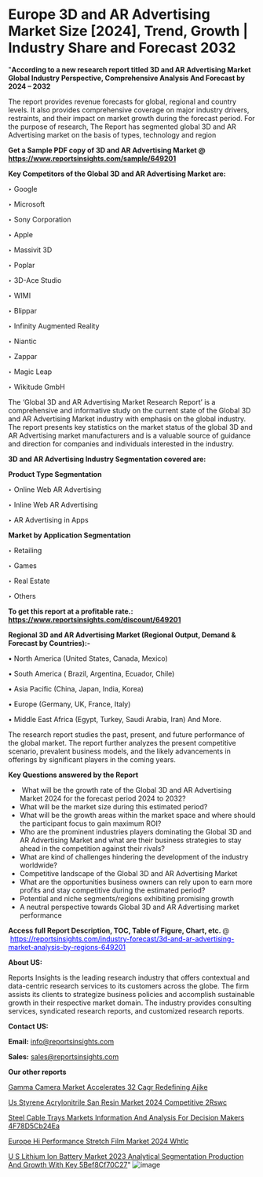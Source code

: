 # Europe 3D and AR Advertising Market Size [2024], Trend, Growth | Industry Share and Forecast 2032

"<strong>According to a new research report titled 3D and AR Advertising Market Global Industry Perspective, Comprehensive Analysis And Forecast by 2024 – 2032</strong>

The report provides revenue forecasts for global, regional and country levels. It also provides comprehensive coverage on major industry drivers, restraints, and their impact on market growth during the forecast period. For the purpose of research, The Report has segmented global 3D and AR Advertising market on the basis of types, technology and region

<strong>Get a Sample PDF copy of 3D and AR Advertising Market </strong><strong>@<a href=https://www.reportsinsights.com/sample/649201 style=color:#0000ff;> https://www.reportsinsights.com/sample/649201</a></strong></font>

<strong>Key Competitors of the Global 3D and AR Advertising Market are:</strong>

‣ Google

‣ Microsoft

‣ Sony Corporation

‣ Apple

‣ Massivit 3D

‣ Poplar

‣ 3D-Ace Studio

‣ WIMI

‣ Blippar

‣ Infinity Augmented Reality

‣ Niantic

‣ Zappar

‣ Magic Leap

‣ Wikitude GmbH

The ‘Global 3D and AR Advertising Market Research Report’ is a comprehensive and informative study on the current state of the Global 3D and AR Advertising Market industry with emphasis on the global industry. The report presents key statistics on the market status of the global 3D and AR Advertising market manufacturers and is a valuable source of guidance and direction for companies and individuals interested in the industry.

<strong>3D and AR Advertising Industry Segmentation covered are:</strong>

<strong>Product Type Segmentation</strong>

‣ Online Web AR Advertising

‣ Inline Web AR Advertising

‣ AR Advertising in Apps

<strong>Market by Application Segmentation</strong>

‣ Retailing

‣ Games

‣ Real Estate

‣ Others

<strong>To get this report at a profitable rate.: <a href=https://www.reportsinsights.com/discount/649201 style=color:#0000ff;>https://www.reportsinsights.com/discount/649201</a></strong></font>

<strong>Regional 3D and AR Advertising Market (Regional Output, Demand &amp; Forecast by Countries):-</strong>

• North America (United States, Canada, Mexico)

• South America ( Brazil, Argentina, Ecuador, Chile)

• Asia Pacific (China, Japan, India, Korea)

• Europe (Germany, UK, France, Italy)

• Middle East Africa (Egypt, Turkey, Saudi Arabia, Iran) And More.

The research report studies the past, present, and future performance of the global market. The report further analyzes the present competitive scenario, prevalent business models, and the likely advancements in offerings by significant players in the coming years.

<strong>Key Questions answered by the Report</strong>
<ul>
  <li> What will be the growth rate of the Global 3D and AR Advertising Market 2024 for the forecast period 2024 to 2032?</li>
  <li>What will be the market size during this estimated period?</li>
  <li>What will be the growth areas within the market space and where should the participant focus to gain maximum ROI?</li>
  <li>Who are the prominent industries players dominating the Global 3D and AR Advertising Market and what are their business strategies to stay ahead in the competition against their rivals?</li>
  <li>What are kind of challenges hindering the development of the industry worldwide?</li>
  <li>Competitive landscape of the Global 3D and AR Advertising Market</li>
  <li>What are the opportunities business owners can rely upon to earn more profits and stay competitive during the estimated period?</li>
  <li>Potential and niche segments/regions exhibiting promising growth</li>
  <li>A neutral perspective towards Global 3D and AR Advertising market performance</li>
</ul>
<strong>Access full Report Description, TOC, Table of Figure, Chart, etc. </strong>@  <a href=https://reportsinsights.com/industry-forecast/3d-and-ar-advertising-market-analysis-by-regions-649201 style=color:#0000ff;>https://reportsinsights.com/industry-forecast/3d-and-ar-advertising-market-analysis-by-regions-649201</a></font>

<strong><strong>About US</strong>:</strong>

Reports Insights is the leading research industry that offers contextual and data-centric research services to its customers across the globe. The firm assists its clients to strategize business policies and accomplish sustainable growth in their respective market domain. The industry provides consulting services, syndicated research reports, and customized research reports.

<strong>Contact US:</strong>

<p class=""""><b>Email:</b> <a href=mailto:info@reportsinsights.com>info@reportsinsights.com</a></p>
<p class=""""><b>Sales:</b> <a href=mailto:sales@reportsinsights.com>sales@reportsinsights.com</a></p>

<strong>Our other reports</strong>

<a href=https://www.linkedin.com/pulse/gamma-camera-market-accelerates-32-cagr-redefining-ajjke/>Gamma Camera Market Accelerates 32 Cagr Redefining Ajjke</a>

<a href=https://www.linkedin.com/pulse/us-styrene-acrylonitrile-san-resin-market-2024-competitive-2rswc/>Us Styrene Acrylonitrile San Resin Market 2024 Competitive 2Rswc</a>

<a href=https://medium.com/@ranediksha451/steel-cable-trays-markets-information-and-analysis-for-decision-makers-4f78d5cb24ea>Steel Cable Trays Markets Information And Analysis For Decision Makers 4F78D5Cb24Ea</a>

<a href=https://www.linkedin.com/pulse/europe-hi-performance-stretch-film-market-2024-whtlc/>Europe Hi Performance Stretch Film Market 2024 Whtlc</a>

<a href=https://medium.com/@akitotamura255/u-s-lithium-ion-battery-market-2023-analytical-segmentation-production-and-growth-with-key-5bef8cf70c27>U S Lithium Ion Battery Market 2023 Analytical Segmentation Production And Growth With Key 5Bef8Cf70C27</a>"
![image](https://github.com/Jaayaachit/RIMarket/assets/158452289/d5b72c76-dab5-4866-8d66-33d9eb89354b)

